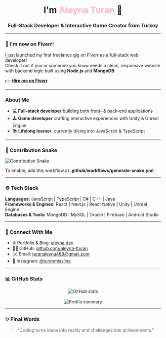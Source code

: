 <p align="center">
  <!-- <img src="https://media.giphy.com/media/3o7aD2saalBwwftBIY/giphy.gif" width="480" alt="Coding Magic" /> -->
</p>

<h1 align="center">I'm <span style="color:#FFB6C1;">Aleyna Turan</span> 👋</h1>
<h3 align="center">Full-Stack Developer & Interactive Game Creator from Turkey</h3>

---

### 🌟 I'm now on Fiverr!

I just launched my first freelance gig on Fiverr as a full-stack web developer!  
Check it out if you or someone you know needs a clean, responsive website with backend logic built using **Node.js** and **MongoDB**:

👉 **[Hire me on Fiverr](http://www.fiverr.com/s/Q7)**

---

### About Me

- 💻 **Full-stack developer** building both front- & back-end applications  
- 🕹️ **Game developer** crafting interactive experiences with Unity & Unreal Engine  
- 📚 **Lifelong learner**, currently diving into JavaScript & TypeScript  

---

### 🐍 Contribution Snake

![Contribution Snake](dist/github-contribution-grid-snake.svg)

To enable, add this workflow at **.github/workflows/generate-snake.yml**:

---

### ⚙️ Tech Stack

**Languages:** JavaScript | TypeScript | C# | C++ | Java  
**Frameworks & Engines:** React | Next.js | React Native | Unity | Unreal Engine  
**Databases & Tools:** MongoDB | MySQL | Oracle | Firebase | Android Studio  

---

### 🔗 Connect With Me

- 🌐 Portfolio & Blog: [aleyna.dev](https://aleyna.dev)  
- 👩‍💻 GitHub: [github.com/aleyna-tturan](https://github.com/aleyna-tturan)  
- ✉️ Email: turanaleyna469@gmail.com  
- 📸 Instagram: [@turanmisslina](https://instagram.com/turanmisslina)  

---

### 📊 GitHub Stats

<p align="center">
  <img src="https://github-readme-stats.vercel.app/api?username=aleyna-tturan&theme=radical&show_icons=true&hide_border=true" alt="GitHub stats" />  
  <br>
  <!-- <img src="https://github-readme-streak-stats.herokuapp.com/?user=aleyna-tturan&theme=radical&hide_border=true" alt="Streak stats" /> -->  
  <br>
  <img src="https://github-profile-summary-cards.vercel.app/api/cards/profile-details?username=aleyna-tturan&theme=radical" alt="Profile summary" />
</p>

---

### ✨ Final Words

> "Coding turns ideas into reality and challenges into achievements."    
